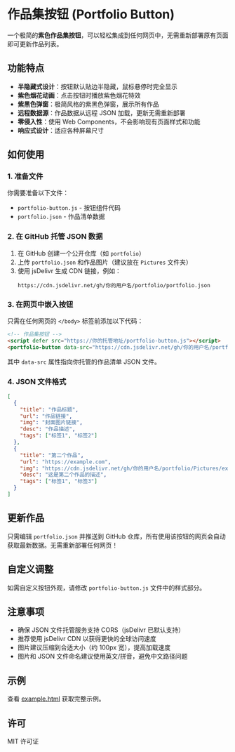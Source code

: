 # 作品集按钮 (Portfolio Button)

一个极简的**紫色作品集按钮**，可以轻松集成到任何网页中，无需重新部署原有页面即可更新作品列表。

## 功能特点

- **半隐藏式设计**：按钮默认贴边半隐藏，鼠标悬停时完全显示
- **紫色烟花动画**：点击按钮时播放紫色烟花特效
- **紫黑色弹窗**：极简风格的紫黑色弹窗，展示所有作品
- **远程数据源**：作品数据从远程 JSON 加载，更新无需重新部署
- **零侵入性**：使用 Web Components，不会影响现有页面样式和功能
- **响应式设计**：适应各种屏幕尺寸

## 如何使用

### 1. 准备文件

你需要准备以下文件：

- `portfolio-button.js` - 按钮组件代码
- `portfolio.json` - 作品清单数据

### 2. 在 GitHub 托管 JSON 数据

1. 在 GitHub 创建一个公开仓库（如 `portfolio`）
2. 上传 `portfolio.json` 和作品图片（建议放在 `Pictures` 文件夹）
3. 使用 jsDelivr 生成 CDN 链接，例如：
   ```
   https://cdn.jsdelivr.net/gh/你的用户名/portfolio/portfolio.json
   ```

### 3. 在网页中嵌入按钮

只需在任何网页的 `</body>` 标签前添加以下代码：

```html
<!-- 作品集按钮 -->
<script defer src="https://你的托管地址/portfolio-button.js"></script>
<portfolio-button data-src="https://cdn.jsdelivr.net/gh/你的用户名/portfolio/portfolio.json"></portfolio-button>
```

其中 `data-src` 属性指向你托管的作品清单 JSON 文件。

### 4. JSON 文件格式

```json
[
  {
    "title": "作品标题",
    "url": "作品链接",
    "img": "封面图片链接", 
    "desc": "作品描述",
    "tags": ["标签1", "标签2"]
  },
  {
    "title": "第二个作品",
    "url": "https://example.com",
    "img": "https://cdn.jsdelivr.net/gh/你的用户名/portfolio/Pictures/example.png", 
    "desc": "这是第二个作品的描述",
    "tags": ["标签1", "标签3"]
  }
]
```

## 更新作品

只需编辑 `portfolio.json` 并推送到 GitHub 仓库，所有使用该按钮的网页会自动获取最新数据。无需重新部署任何网页！

## 自定义调整

如需自定义按钮外观，请修改 `portfolio-button.js` 文件中的样式部分。

## 注意事项

- 确保 JSON 文件托管服务支持 CORS（jsDelivr 已默认支持）
- 推荐使用 jsDelivr CDN 以获得更快的全球访问速度
- 图片建议压缩到合适大小（约 100px 宽），提高加载速度
- 图片和 JSON 文件命名建议使用英文/拼音，避免中文路径问题

## 示例

查看 [example.html](./example.html) 获取完整示例。

## 许可

MIT 许可证 